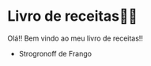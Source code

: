 # Livro de receitas:man_cook:



Olá!! Bem vindo ao meu livro de receitas!! 

- Strogronoff de Frango	